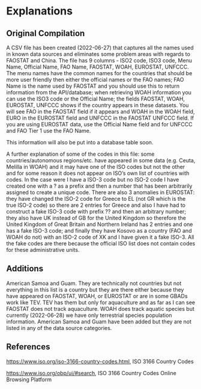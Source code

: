 # Explanations

## Original Compilation

A CSV file has been created (2022-06-27) that captures all the names used in known data sources
and eliminates some problem areas with regards to FAOSTAT and China.  The file has 9 columns - 
ISO2 code, ISO3 code, Menu Name, Official Name, FAO Name, FAOSTAT, WOAH, EUROSTAT, UNFCCC.  
The menu names have the common names for the countries that should be more user friendly then 
either the official names or the FAO names; FAO Name is the name used by FAOSTAT and you 
should use this to return information from the API/database; when retrieving WOAH information 
you can use the ISO3 code or the Official Name; the fields FAOSTAT, WOAH, EUROSTAT, UNFCCC 
shows if the country appears in these datasets.  You will see FAO in the FAOSTAT field if it 
appears and WOAH in the WOAH field, EURO in the EUROSTAT field and UNFCCC in the FAOSTAT UNFCCC 
field.  If you are using EUROSTAT data, use the Official Name field and for UNFCCC and FAO 
Tier 1 use the FAO Name.

This information will also be put into a database table soon.

A further explanation of some of the codes in this file: some countries/autonomous regions/etc. 
have appeared in some data (e.g. Ceuta, Melilla in WOAH) and it may have one of the ISO codes 
but not the other and for some reason it does not appear on ISO’s own list of countries with 
codes.  In the case were I have a ISO-3 code but no ISO-2 code I have created one with a ? as 
a prefix and then a number that has been arbitrarily assigned to create a unique code.  There 
are also 3 anomalies in EUROSTAT: they have changed the ISO-2 code for Greece to EL (not GR 
which is the true ISO-2 code) so there are 2 entries for Greece and also I have had to construct 
a fake ISO-3 code with prefix ?? and then an arbitrary number; they also have UK instead of GB 
for the United Kingdom so therefore the United Kingdom of Great Britain and Northern Ireland 
has 2 entries and one has a fake ISO-3 code; and finally they have Kosovo as a country (FAO and 
WOAH do not) with an ISO-2 code of XK and I have given it a fake ISO-3.  All the fake codes are 
there because the official ISO list does not contain codes for these administrative units.

## Additions

American Samoa and Guam.  They are technically not countries but not everything in this list is 
a country but they are there either because they have appeared on FAOSTAT, WOAH, or EUROSTAT or 
are in some GBADs work like TEV.  TEV has them but only for aquaculture and as far as I can see 
FAOSTAT does not track aquaculture.  WOAH does track aquatic species but currently (2022-06-28)
we have only terrestrial species population information.  American Samoa and Guam have been 
added but they are not listed in any of the data source categories.  

## References

https://www.iso.org/iso-3166-country-codes.html, ISO 3166 Country Codes

https://www.iso.org/obp/ui/#search, ISO 3166 Country Codes  Online Browsing Platform
